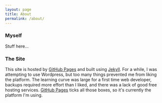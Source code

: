 ```yaml
---
layout: page
title: About
permalink: /about/
---
```

### Myself
Stuff here...

### The Site
This site is hosted by [GitHub Pages](https://pages.github.com/) and built using [Jekyll](http://jekyllrb.com/). For a while, I was attempting to use Wordpress, but too many things prevented me from liking the platform. The learning curve was large for a first time web developer, backups required more effort than I liked, and there was a lack of good free hosting services. [GitHub Pages](https://pages.github.com/) ticks all those boxes, so it's currently the platform I'm using.